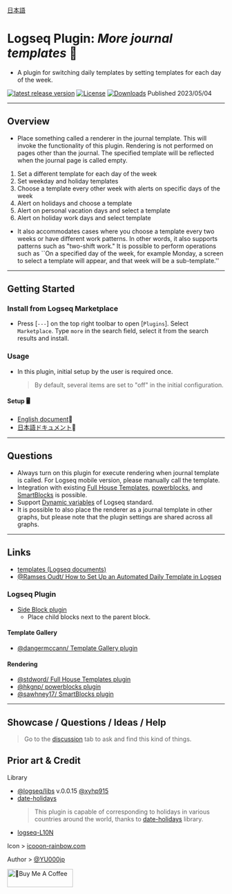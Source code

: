 [日本語](https://github.com/YU000jp/logseq-plugin-weekdays-and-weekends/blob/main/readme_ja.md)

# Logseq Plugin: *More journal templates* 🛌

- A plugin for switching daily templates by setting templates for each day of the week.

[![latest release version](https://img.shields.io/github/v/release/YU000jp/logseq-plugin-weekdays-and-weekends)](https://github.com/YU000jp/logseq-plugin-weekdays-and-weekends/releases)
[![License](https://img.shields.io/github/license/YU000jp/logseq-plugin-weekdays-and-weekends?color=blue)](https://github.com/YU000jp/logseq-plugin-weekdays-and-weekends/LICENSE)
[![Downloads](https://img.shields.io/github/downloads/YU000jp/logseq-plugin-weekdays-and-weekends/total.svg)](https://github.com/YU000jp/logseq-plugin-weekdays-and-weekends/releases) Published 2023/05/04

---

## Overview

- Place something called a renderer in the journal template. This will invoke the functionality of this plugin. Rendering is not performed on pages other than the journal. The specified template will be reflected when the journal page is called empty.

1. Set a different template for each day of the week
1. Set weekday and holiday templates
1. Choose a template every other week with alerts on specific days of the week
1. Alert on holidays and choose a template
1. Alert on personal vacation days and select a template
1. Alert on holiday work days and select template

- It also accommodates cases where you choose a template every two weeks or have different work patterns. In other words, it also supports patterns such as "two-shift work." It is possible to perform operations such as ``On a specified day of the week, for example Monday, a screen to select a template will appear, and that week will be a sub-template.''

---

## Getting Started

### Install from Logseq Marketplace

- Press [`---`] on the top right toolbar to open [`Plugins`]. Select `Marketplace`. Type `more` in the search field, select it from the search results and install.

### Usage

- In this plugin, initial setup by the user is required once.
   > By default, several items are set to "off" in the initial configuration.

#### Setup 🖥️

- [English document](https://github.com/YU000jp/logseq-plugin-weekdays-and-weekends/wiki/English-document)📝
- [日本語ドキュメント](https://github.com/YU000jp/logseq-plugin-weekdays-and-weekends/wiki/%E6%97%A5%E6%9C%AC%E8%AA%9E%E3%83%89%E3%82%AD%E3%83%A5%E3%83%A1%E3%83%B3%E3%83%88)📝

---

## Questions

- Always turn on this plugin for execute rendering when journal template is called. For Logseq mobile version, please manually call the template.
- Integration with existing [Full House Templates](https://github.com/stdword/logseq13-full-house-plugin), [powerblocks](https://github.com/hkgnp/logseq-powerblocks-plugin), and [SmartBlocks](https://github.com/sawhney17/logseq-smartblocks) is possible.
- Support [Dynamic variables](https://mschmidtkorth.github.io/logseq-msk-docs/#/page/dynamic%20variables) of Logseq standard.
- It is possible to also place the renderer as a journal template in other graphs, but please note that the plugin settings are shared across all graphs.

---

## Links

- [templates (Logseq documents)](https://docs.logseq.com/#/page/templates)
- [@Ramses Oudt/ How to Set Up an Automated Daily Template in Logseq](https://thinkstack.club/how-to-set-up-an-automated-daily-template-in-logseq/)

### Logseq Plugin

- [Side Block plugin](https://github.com/YU000jp/logseq-plugin-side-block)
  - Place child blocks next to the parent block.

#### Template Gallery

- [@dangermccann/ Template Gallery plugin](https://github.com/dangermccann/logseq-template-gallery)

#### Rendering

- [@stdword/ Full House Templates plugin](https://github.com/stdword/logseq13-full-house-plugin)
- [@hkgnp/ powerblocks plugin](https://github.com/hkgnp/logseq-powerblocks-plugin)
- [@sawhney17/ SmartBlocks plugin](https://github.com/sawhney17/logseq-smartblocks)

---

## Showcase / Questions / Ideas / Help

> Go to the [discussion](https://github.com/YU000jp/logseq-plugin-weekdays-and-weekends/discussions) tab to ask and find this kind of things.

## Prior art & Credit

Library

- [@logseq/libs](https://logseq.github.io/plugins/) v.0.0.15 [@xyhp915](https://github.com/xyhp915)
- [date-holidays](https://github.com/commenthol/date-holidays)
  > This plugin is capable of corresponding to holidays in various countries around the world, thanks to [date-holidays](https://github.com/commenthol/date-holidays) library.
- [logseq-L10N](https://github.com/sethyuan/logseq-l10n)

Icon > [icooon-rainbow.com](https://icon-rainbow.com/%e3%82%a4%e3%83%93%e3%82%ad%e3%82%92%e3%81%8b%e3%81%84%e3%81%a6%e5%af%9d%e3%81%a6%e3%82%8b%e4%ba%ba%e3%81%ae%e3%82%a2%e3%82%a4%e3%82%b3%e3%83%b3%e7%b4%a0%e6%9d%90/)

Author > [@YU000jp](https://github.com/YU000jp)

<a href="https://www.buymeacoffee.com/yu000japan" target="_blank"><img src="https://cdn.buymeacoffee.com/buttons/v2/default-violet.png" alt="🍌Buy Me A Coffee" style="height: 42px;width: 152px" ></a>
